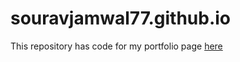 # souravjamwal77.github.io
This repository has code for my portfolio page [here](https://souravjamwal77.github.io/)
